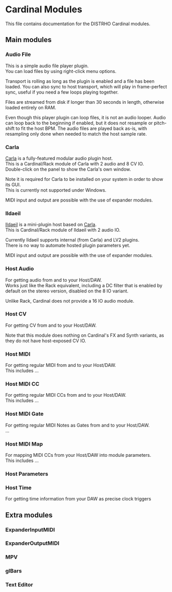 # Cardinal Modules

This file contains documentation for the DISTRHO Cardinal modules.

## Main modules

### Audio File

This is a simple audio file player plugin.  
You can load files by using right-click menu options.

Transport is rolling as long as the plugin is enabled and a file has been loaded.
You can also sync to host transport, which will play in frame-perfect sync, useful if you need a few loops playing together.

Files are streamed from disk if longer than 30 seconds in length, otherwise loaded entirely on RAM.

Even though this player plugin can loop files, it is not an audio looper.
Audio can loop back to the beginning if enabled, but it does not resample or pitch-shift to fit the host BPM.
The audio files are played back as-is, with resampling only done when needed to match the host sample rate.

### Carla

[Carla](https://kx.studio/Applications:Carla) is a fully-featured modular audio plugin host.  
This is a Cardinal/Rack module of Carla with 2 audio and 8 CV IO.  
Double-click on the panel to show the Carla's own window.

Note it is required for Carla to be installed on your system in order to show its GUI.  
This is currently not supported under Windows.

MIDI input and output are possible with the use of expander modules.

### Ildaeil

[Ildaeil](https://github.com/DISTRHO/Ildaeil) is a mini-plugin host based on [Carla](https://kx.studio/Applications:Carla).  
This is Cardinal/Rack module of Ildaeil with 2 audio IO.

Currently Ildaeil supports internal (from Carla) and LV2 plugins.  
There is no way to automate hosted plugin parameters yet.

MIDI input and output are possible with the use of expander modules.

### Host Audio

For getting audio from and to your Host/DAW.  
Works just like the Rack equivalent, including a DC filter that is enabled by default on the stereo version, disabled on the 8 IO variant.

Unlike Rack, Cardinal does not provide a 16 IO audio module.

### Host CV

For getting CV from and to your Host/DAW.

Note that this module does nothing on Cardinal's FX and Synth variants, as they do not have host-exposed CV IO.

### Host MIDI

For getting regular MIDI from and to your Host/DAW.  
This includes ...

### Host MIDI CC

For getting regular MIDI CCs from and to your Host/DAW.  
This includes ...

### Host MIDI Gate

For getting regular MIDI Notes as Gates from and to your Host/DAW.  
...

### Host MIDI Map

For mapping MIDI CCs from your Host/DAW into module parameters.  
This includes ...

### Host Parameters

### Host Time

For getting time information from your DAW as precise clock triggers

## Extra modules

### ExpanderInputMIDI

### ExpanderOutputMIDI

### MPV

### glBars

### Text Editor
